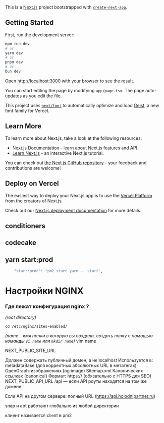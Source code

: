 This is a [Next.js](https://nextjs.org) project bootstrapped with [`create-next-app`](https://nextjs.org/docs/app/api-reference/cli/create-next-app).

## Getting Started

First, run the development server:

```bash
npm run dev
# or
yarn dev
# or
pnpm dev
# or
bun dev
```

Open [http://localhost:3000](http://localhost:3000) with your browser to see the result.

You can start editing the page by modifying `app/page.tsx`. The page auto-updates as you edit the file.

This project uses [`next/font`](https://nextjs.org/docs/app/building-your-application/optimizing/fonts) to automatically optimize and load [Geist](https://vercel.com/font), a new font family for Vercel.

## Learn More

To learn more about Next.js, take a look at the following resources:

- [Next.js Documentation](https://nextjs.org/docs) - learn about Next.js features and API.
- [Learn Next.js](https://nextjs.org/learn) - an interactive Next.js tutorial.

You can check out [the Next.js GitHub repository](https://github.com/vercel/next.js) - your feedback and contributions are welcome!

## Deploy on Vercel

The easiest way to deploy your Next.js app is to use the [Vercel Platform](https://vercel.com/new?utm_medium=default-template&filter=next.js&utm_source=create-next-app&utm_campaign=create-next-app-readme) from the creators of Next.js.

Check out our [Next.js deployment documentation](https://nextjs.org/docs/app/building-your-application/deploying) for more details.
## conditioners 
## codecake


## yarn start:prod

```bash
    "start:prod": "pm2 start yarn -- start",
```

# Настройки NGINX
### Где лежат конфигурация nginx ?
_(root directory)_

`cd /etc/nginx/sites-enabled/`

_(name - имя папки в которую вы создали, создать папку с помощью команды `vi name` или `mkdir name`)_
vim name




NEXT_PUBLIC_SITE_URL

Должен содержать публичный домен, а не localhost
Используется в: metadataBase (для корректных абсолютных URL в метатегах)
OpenGraph-изображениях (og:image) Sitemap.xml
Канонических ссылках (canonical)
Формат: https:// (обязательно с HTTPS для SEO)
NEXT_PUBLIC_API_URL
/api — если API роуты находятся на том же домене

Если API на другом сервере: полный URL (https://api.holodnipartner.ru)


snap и apt работают глобально из любой директории



клиент называется client в pm2


